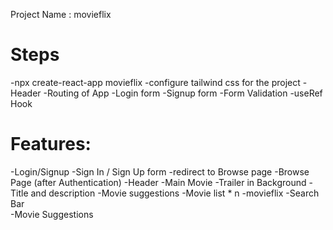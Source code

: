 Project Name : movieflix

# Steps

-npx create-react-app movieflix
-configure tailwind css for the project
-Header
-Routing of App
-Login form
-Signup form
-Form Validation
-useRef Hook

# Features:

-Login/Signup
 -Sign In / Sign Up form
 -redirect to Browse page
-Browse Page (after Authentication)
-Header
-Main Movie
 -Trailer in Background
 -Title and description
 -Movie suggestions
  -Movie list * n
-movieflix
 -Search Bar  
 -Movie Suggestions
